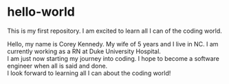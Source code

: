 # hello-world
This is my first repository.  I am excited to learn all I can of the coding world.  

Hello, my name is Corey Kennedy.  My wife of 5 years and I live in NC.  I am currently working as a RN at Duke University Hospital.  
I am just now starting my journey into coding.  I hope to become a software engineer when all is said and done.  
I look forward to learning all I can about the coding world!
